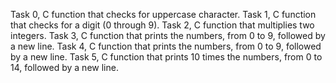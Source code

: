 Task 0, C function that checks for uppercase character.
Task 1, C function that checks for a digit (0 through 9).
Task 2, C function that multiplies two integers.
Task 3, C function that prints the numbers, from 0 to 9, followed by a new line.
Task 4, C function that prints the numbers, from 0 to 9, followed by a new line.
Task 5, C function that prints 10 times the numbers, from 0 to 14, followed by a new line.
